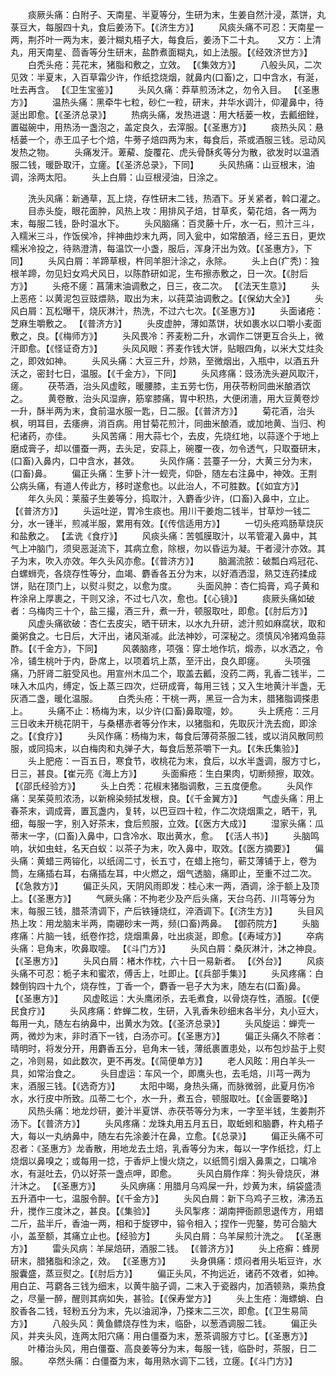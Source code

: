 <!-- { "loadSidebar": true } -->
　　痰厥头痛：白附子、天南星、半夏等分，生研为末，生姜自然汁浸，蒸饼，丸菉豆大，每服四十丸，食后姜汤下。【《济生方》】
　　风痰头痛不可忍：天南星一两，荆芥叶一两为末，姜汁糊丸梧子大，每食后，姜汤下二十丸。　　又方：上清丸，用天南星、茴香等分生研末，盐酢煮面糊丸，如上法服。【《经效济世方》】
　　白秃头疮：芫花末，猪脂和敷之，立效。 【《集效方》】
　　八般头风，二次见效：半夏末，入百草霜少许，作纸捻烧烟，就鼻内(口畜)之，口中含水，有涎，吐去再含。 【《卫生宝鉴》】
　　头风久痛：莽草煎汤沐之，勿令入目。 【《圣惠方》】
　　温热头痛：黑牵牛七粒，砂仁一粒，研末，井华水调汁，仰灌鼻中，待涎出即愈。【《圣济总录》】
　　热病头痛，发热进退：用大栝蒌一枚，去瓤细銼，置磁碗中，用热汤一盏泡之，盖定良久，去滓服。【《圣惠方》】
　　痰热头风：悬栝蒌一个，赤王瓜子七个焙，牛蒡子焙四两为末，每食后，茶或酒服三钱。忌动风发热之物。
　　头痛发汗。萆薢、旋覆花、虎头骨酥炙等分为散，欲发时以温酒服二钱，暖卧取汗，立瘥。【《圣济总录》，下同】
　　头风热痛：山豆根末，油调，涂两太阳。
　　头上白屑：山豆根浸油，日涂之。

　　洗头风痛：新通草，瓦上烧，存性研末二钱，热酒下。牙关紧者，斡口灌之。
　　目赤头旋，眼花面肿，风热上攻：用排风子焙，甘草炙，菊花焙，各一两为末，每服二钱，卧时温水下。
　　头风脑痛：百灵藤十斤，水一石，煎汁三斗，入糯米三斗，作饭侯冷，拌神曲炒末九两，同入瓮中，如常酿酒，经三五日，更炊糯米冷投之，待熟澄清，每温饮一小盏，服后，浑身汗出为效。【《圣惠方》，下同】
　　头风白屑：羊蹄草根，杵同羊胆汁涂之，永除。
　　头上白(疒秃)：独根羊蹄，勿见妇女鸡犬风日，以陈酢研如泥，生布擦赤敷之，日一次。【《肘后方》】
　　头疮不瘥：菖蒲末油调敷之，日三，夜二次。 【《法天生意》】
　　头上恶疮：以黄泥包豆豉煨熟，取出为末，以莼菜油调敷之。【《保幼大全》】
　　头风白屑：瓦松曝干，烧灰淋汁，热洗，不过六七次。【《圣惠方》】
　　头面诸疮：芝麻生嚼敷之。 【《普济方》】
　　头皮虚肿，薄如蒸饼，状如裹水以口嚼小麦面敷之，良。【《梅师方》】
　　头风畏冷：荞麦粉二升，水调作二饼更互合头上，微汗即愈。【《怪证奇方》】
　　头风风眼：荞麦作钱大饼，贴眼四角，以米大艾炷灸之，即效如神。
　　头风头痛：大豆三升，炒熟，至微烟出，入瓶中，以酒五升沃之，密封七日，温服。【《千金方》，下同】
　　头风疼痛：豉汤洗头避风取汗，瘥。
　　茯苓酒，治头风虚眩，暖腰膝，主五劳七伤，用茯苓粉同曲米酿酒饮之。
　　黄卷散，治头风湿痹，筋挛膝痛，胃中积热，大便闭濇，用大豆黄卷炒一升，酥半两为末，食前温水服一匙，日二服。【《普济方》】
　　菊花酒，治头枫，明耳目，去痿痹，消百病。用甘菊花煎汁，同曲米酿酒，或加地黄、当归、枸杞诸药，亦佳。
　　头风苦痛：用大蒜七个，去皮，先烧红地，以蒜逐个于地上磨成膏子，却以僵蚕一两，去头足，安蒜上，碗覆一夜，勿令透气，只取蚕研末，(口畜)入鼻内，口中含水，甚效。
　　头风作痛：芸薹子一分，大黄三分为末，(口畜)鼻。
　　偏正头痛：生萝卜汁一蚬壳，仰卧，随左右注鼻中，神效。王荆公病头痛，有道人传此方，移时遂愈也。以此治人，不可胜数。【《如宜方》】
　　年久头风：莱菔子生姜等分，捣取汁，入麝香少许，(口畜)入鼻中，立止。 【《普济方》】
　　头运吐逆，胃冷生痰也。用川干姜炮二钱半，甘草炒一钱二分，水一锺半，煎减半服，累用有效。【《传信适用方》】
　　一切头疮鸡肠草烧灰和盐敷之。 【孟诜《食疗》】
　　风痰头痛：苦瓠膜取汁，以苇管灌入鼻中，其气上冲脑门，须臾恶涎流下，其病立愈，除根，勿以昏运为凝。干者浸汁亦效。其子为末，吹入亦效。年久头风亦愈。【《普济方》】
　　脑漏流脓：破瓢白鸡冠花、白螺蛳壳，各烧存性等分，血竭、麝香各五分为末，以好酒洒湿，熟艾连药揉成饼，贴在顶门上，以熨斗熨之，以愈为度。
　　头面风肿：杏仁捣膏，鸡子黄和杵涂帛上厚裹之，干则又涂，不过七八次，愈也。【《心镜》】
　　痰厥头痛如破者：乌梅肉三十个，盐三撮，酒三升，煮一升，顿服取吐，即愈。【《肘后方》】
　　风虚头痛欲破：杏仁去皮尖，晒干研末，以水九升研，滤汁煎如麻腐状，取和羹粥食之。七日后，大汗出，诸风渐减。此法神妙，可深秘之。须慎风冷猪鸡鱼蒜酢。【《千金方》，下同】
　　风袭脑疼，项强：穿土地作坑，煅赤，以水洒之，令冷，铺生桃叶于内，卧席上，以项着坑上蒸，至汗出，良久即瘥。
　　头项强痛，乃肝肾二脏受风也。用宣州木瓜二个，取盖去瓤，没药二两，乳香二钱半，二味入木瓜内，缚定，饭上蒸三四次，烂研成膏，每用三钱；又入生地黄汁半盏，无灰酒二盏，暖化温服。
　　白秃头疮：干桃一两，黑豆一合为末，腊猪脂调搽患上。
　　头痛不止：杨梅为末，以少许(口畜)鼻取嚏，妙。
　　头上痜疮：三月三日收未开桃花阴干，与桑椹赤者等分作末，以猪脂和，先取灰汁洗去痂，即涂之。【《食疗》】
　　头风作痛：杨梅为末，每食后薄荷茶服二钱，或以消风散同煎服，或同捣末，以白梅肉和丸弹子大，每食后葱茶嚼下一丸。【《朱氏集验》】
　　头上肥疮：一百五日，寒食节，收桃花为末，食后，以水半盏调，服方寸匕，日三，甚良。【崔元亮《海上方》】
　　头面癣疮：生白果肉，切断频擦，取效。 【《邵氏经验方》】
　　头上白秃：花椒末猪脂调敷，三五度便愈。
　　头风作痛：吴茱萸煎浓汤，以新棉染频拭发根，良。【《千金翼方》】
　　气虚头痛：用上春茶末，调成膏，置瓦盏内，复转，以巴豆四十粒，作二次烧烟熏之，晒干，乳细，每服一字，别入好茶末，食后煎服，立效。【《医方大成》】
　　湿家头痛：瓜蒂末一字，(口畜)入鼻中，口含冷水、取出黄水，愈。 【《活人书》】
　　头脑鸣响，状如虫蛀，名天白蚁：以茶子为末，吹入鼻中，取效。【《医方摘要》】
　　偏头痛：黄蜡三两镕化，以纸阔二寸，长五寸，在蜡上拖匀，蕲艾薄铺于上，卷为筒，左痛插右耳，右痛插左耳，中火燃之，烟气透脑，痛即止，至重不过二次。【《急救方》】
　　偏正头风，天阴风雨即发：桂心末一两，酒调，涂于额上及顶上。【《圣惠方》】
　　气厥头痛：不拘老少及产后头痛，天台乌药、川芎等分为末，每服三钱，腊茶清调下，产后铁锤烧红，淬酒调下。【《济生方》】
　　头目风热上攻：用龙脑末半两，南硼砂末一两，频(口畜)两鼻。 【御药院方】
　　头脑疼痛：片脑一钱，纸卷作捻，烧烟熏鼻，吐出痰涎，即愈。【《寿域方》】
　　卒病头痛：皂角末，吹鼻取嚏。 【《斗门方》】
　　头风白屑：桑灰淋汁，沐之神良。 【《圣惠方》】
　　头风白屑：楮木作枕，六十日一易新者。 【《外台》】
　　风痰头痛不可忍：栀子末和蜜浓，傅舌上，吐即止。【《兵部手集》】
　　头风疼痛：白棘倒钩四十九个，烧存性，丁香一个，麝香一皂子大为末，随左右(口畜)鼻。 【《圣惠方》】
　　风虚眩运：大头鹰闭杀，去毛煮食，以骨烧存性，酒服。【《便民食疗》】
　　头风疼痛：蚱蝉二枚，生研，入乳香朱砂细末各半分，丸小豆大，每用一丸，随左右纳鼻中，出黄水为效。【《圣济总录》】
　　头风旋运：蝉壳一两，微炒为末，非时酒下一钱，白汤亦可。【《圣惠方》】
　　偏正头痛久不除者：晴明时，将发分开，用麝香五分，皂角末一钱，薄纸裹置患处，以布包炒盐于上熨之，冷则易，如此数次，更不再发。【《简便单方》】
　　老人风眩：用白羊头一具，如常治食之。
　　头目虚运：车风一个，即鹰头也，去毛焙，川芎一两为末，酒服三钱。【《选奇方》】
　　太阳中暍，身热头痛，而脉微弱，此夏月伤冷水，水行皮中所致。瓜蒂二七个，水一升，煮五合，顿服取吐。【《金匮要略》】
　　风热头痛：地龙炒研，姜汁半夏饼、赤茯苓等分为末，一字至半钱，生姜荆芥汤下。【《普济方》】
　　头风疼痛：龙珠丸用五月五日，取蚯蚓和脑麝，杵丸梧子大，每以一丸纳鼻中，随左右先涂姜汁在鼻，立愈。【《总录》】
　　偏正头痛不可忍者：《圣惠方》龙香散，用地龙去土焙，乳香等分为末，每以一字作纸捻，灯上烧烟以鼻嗅之；或每用一捻，于香炉上慢火烧之，以纸筒引烟入鼻熏之，口噙冷水，有涎吐去，仍以好茶一盏点呷，即愈。
　　头风白屑作痒：狗头骨烧灰，淋汁沐之。 【《圣惠方》】
　　头风痹痛：用腊月乌鸡屎一升，炒黄为末，绢袋盛渍五升酒中一七，温服令醉。【《千金方》】
　　头风白屑：新下乌鸡子三枚，沸汤五升，搅作三度沐之，甚良。【《集验》】
　　头风掣疼：湖南押衙颜思退传方，用蜡二斤，盐半斤，香油一两，相和于旋锣中，镕令相入；捏作一兜鏊，势可合脑大小，盖至额，其痛立止也。【经验方】
　　头风白屑：乌羊屎煎汁洗之。 【《圣惠方》】
　　雷头风病：羊屎焙研，酒服二钱。 【《普济方》】
　　头上疮癣：蜂房研末，腊猪脂和涂之，效。 【《圣惠方》】
　　头身俱痛：烦闷者用头垢豆许，水服囊盛，蒸豆熨之。【《肘后方》】
　　偏正头风，不拘远近，诸药不效者，如神。用白芷、芎藭各三钱为细末，以黄牛脑子调，二末入于瓷器内，加酒顿熟，乘热食之，尽量一醉，醒则其病如失，甚验。【《保寿堂方》】
　　头上生疮：海螵蛸、白胶香各二钱，轻粉五分为末，先以油润净，乃搽末二三次，即愈。【《卫生易简方》】
　　八般头风：黄鱼鳔烧存性为末，临卧，以葱酒调服二钱。
　　偏正头风，并夹头风，连两太阳穴痛：用白僵蚕为末，葱茶调服方寸匕。【《圣惠方》】
　　叶椿治头风，用白僵蚕、高良姜等分为末，每服一钱，临卧时，茶服，日二服。
　　卒然头痛：白僵蚕为末，每用熟水调下二钱，立瘥。【《斗门方》】
